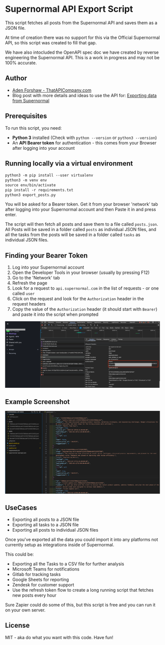 # Supernormal API Export Script

This script fetches all posts from the Supernormal API and saves them as a JSON file.

At time of creation there was no support for this via the Official Supernormal API, so this script was created to fill that gap.

We have also intocluded the OpenAPI spec doc we have created by reverse engineering the Supernormal API. This is a work in progress and may not be 100% accurate.

## Author
- [Aden Forshaw - ThatAPICompany.com](https://ThatAPICompany.com)
- Blog post with more details and ideas to use the API for: [Exporting data from Supernormal](https://thatapicompany.com/supernormal-com-api-reverse-engineering-and-data-exporting/)

## **Prerequisites**
To run this script, you need:
- **Python 3** installed (Check with `python --version` or `python3 --version`)
- An **API Bearer token** for authentication - this comes from your Browser after logging into your account

## Running locally via a virtual environment

```
python3 -m pip install --user virtualenv
python3 -m venv env
source env/bin/activate
pip install -r requirements.txt
python3 export_posts.py
```

You will be asked for a Bearer token. Get it from your browser 'network' tab after logging into your Supernormal account and then Paste it in and press enter.

The script will then fetch all posts and save them to a file called `posts.json`. 
All Posts will be saved in a folder called `posts` as individual JSON files, and all the tasks from the posts will be saved in a folder called `tasks` as individual JSON files.

## Finding your Bearer Token

1. Log into your Supernormal account
2. Open the Developer Tools in your browser (usually by pressing F12)
3. Go to the 'Network' tab
4. Refresh the page
5. Look for a request to `api.supernormal.com` in the list of requests - or one called `user`
6. Click on the request and look for the `Authorization` header in the request headers
7. Copy the value of the `Authorization` header (it should start with `Bearer`) and paste it into the script when prompted

![Bearer Example Screenshot](docs/bearer-screenshot.png)

## Example Screenshot

![Posts Example Screenshot](docs/posts-screenshot.png)

## UseCases

- Exporting all posts to a JSON file
- Exporting all tasks to a JSON file
- Exporting all posts to individual JSON files

Once you've exported all the data you could import it into any platforms not currently setup as integrations inside of Supernormal.

This could be:
- Exporting all the Tasks to a CSV file for further analysis
- Microsoft Teams for notifications
- Gitlab for tracking tasks
- Google Sheets for reporting
- Zendesk for customer support
- Use the refresh token flow to create a long running script that fetches new posts every hour

Sure Zapier could do some of this, but this script is free and you can run it on your own server.

## License
MIT - aka do what you want with this code. Have fun!
